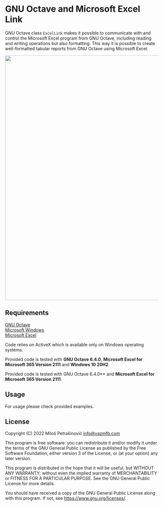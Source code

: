 # GNU Octave and Microsoft Excel Link

GNU Octave class `ExcelLink` makes it possible to communicate with and control the Microsoft Excel program from GNU Octave, including reading and writing operations but also formatting. This way it is possible to create well-formatted tabular reports from GNU Octave using Microsoft Excel.

<p align="center">
  <img src="https://vazmfb.com/web/img/github/ExcelLink.png" width="800">
</p>

## Requirements
[GNU Octave](https://www.gnu.org/software/octave/)<br>
[Microsoft Windows](https://www.microsoft.com/en-us/windows)<br>
[Microsoft Excel](https://www.microsoft.com/en-us/microsoft-365/excel)<br>

Code relies on ActiveX which is available only on Windows operating systems.

Provided code is tested with **GNU Octave 6.4.0**, **Microsoft Excel for Microsoft 365 Version 2111** and **Windows 10 20H2**.

Provided code is tested with GNU Octave 6.4.0** and **Microsoft Excel for Microsoft 365 Version 2111**.

## Usage

For usage please check provided examples. 

## License
Copyright (C) 2022 Miloš Petrašinović <info@vazmfb.com>
 
This program is free software: you can redistribute it and/or modify
it under the terms of the GNU General Public License as 
published by the Free Software Foundation, either version 3 of the 
License, or (at your option) any later version.
  
This program is distributed in the hope that it will be useful,
but WITHOUT ANY WARRANTY; without even the implied warranty of
MERCHANTABILITY or FITNESS FOR A PARTICULAR PURPOSE.  See the
GNU General Public License for more details.
  
You should have received a copy of the GNU General Public License
along with this program.  If not, see <https://www.gnu.org/licenses/>.
